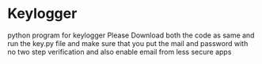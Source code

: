 # Keylogger
python program for keylogger
Please Download both the code as same and run the key.py file
and make sure that you put the mail and password with no two step verification
and also enable email from less secure apps
